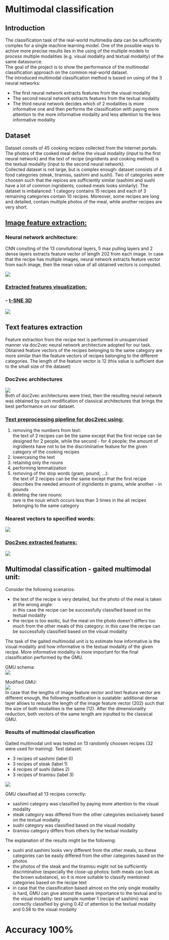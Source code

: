 
# Multimodal classification

## Introduction

The classification task of the real-world multimedia data can be sufficiently complex for a single machine learning model. One of the possible ways to achive more precise results lies in the using of the multiple models to process multiple modalities (e.g. visual modality and textual modality) of the same datasource.  
The goal of the project is to show the performance of the multimodal classification approach on the common real-world dataset.  
The introduced multimodal classification method is based on using of the 3 neural networks:
- The first neural network extracts features from the visual modality
- The second neural network extracts features from the textual modality
- The third neural network decides which of 2 modalities is more informative one and then performs the classification with paying more attention to the more informative modality and less attention to the less informative modality  

## Dataset

Dataset consits of 45 cooking recipes collected from the internet portals. The photos of the cooked meal define the visual modality (input to the first neural network) and the text of recipe (ingridients and cooking method) is the textual modality (input to the second neural network).  
Collected dataset is not large, but is complex enough: dataset consists of 4 food categories (steak, tiramisu, sashimi and sushi). Two of categories were choosen such that the repices are sufficiently similar (sashimi and sushi have a lot of common ingridients; cooked meals looks similarly). The dataset is imbalanced: 1 category contains 15 recipes and each of 3 remaining categories contain 10 recipes. Moreover, some recipes are long and detailed, contain multiple photos of the meal, while another recipes are very short.   

## [Image feature extraction:](http://nbviewer.jupyter.org/github/xkaple01/multimodal-classification/blob/image_feature_extraction/image_feature_extraction/feature_extraction.ipynb)

### Neural network architecture:
CNN consiting of the 13 convilutional layers, 5 max pulling layers and 2 dense layers extracts feature vector of length 202 from each image. In case that the recipe has multiple images, neural network extracts feature vector from each image, then the mean value of all obtained vectors is computed.  

![](image_feature_extraction/graphs_and_visual_objects/neural_net_architecture.png)

### [Extracted features visualization:](http://nbviewer.jupyter.org/github/xkaple01/multimodal-classification/blob/image_feature_extraction/image_feature_extraction/extracted_features_visualisation.ipynb)



### - [t-SNE 3D](https://plot.ly/~xkaple01/185)
![](image_feature_extraction/graphs_and_visual_objects/27_classes_dataset_filtered_tsne.gif)





## Text features extraction
Feature extraction from the recipe text is performed in unsupervised manner via doc2vec neural network architecture adopted for our task. Obtained feature vectors of the recipes belonging to the same category are more similar than the feature vectors of recipes belonging to the different categories. The length of the feature vector is 12 (this value is sufficient due to the small size of the dataset)  

### Doc2vec architectures  
![](text_feature_extraction/graphs_and_visual_objects/doc2vec_architectures.png)  
Both of doc2vec architectures were tried, then the resulting neural network was obtained by such modification of classical architectures that brings the best performance on our dataset.  

### [Text preprocessing pipeline for doc2vec using:](http://nbviewer.jupyter.org/github/xkaple01/multimodal-classification/blob/text_feature_extraction/text_feature_extraction/prepare_texts_for_doc2vec.ipynb)
1) removing the numbers from text:  
the text of 2 recipes can be the same except that the first recipe can be designed for 2 people, while the second - for 4 people; the amount of ingridients have not to be the discriminative feature for the given category of the cooking recipes
2) lowercasing the text
3) retaining only the nouns
4) performing lemmatization
5) removing of the stop words (gram, pound, ...):  
the text of 2 recipes can be the same except that the first recipe describes the needed amount of ingridients in grams, while another - in pounds 
6) deleting the rare nouns:  
rare is the noun which occurs less than 3 times in the all recipes belonging to the same category  

### Nearest vectors to specified words:
![](text_feature_extraction/graphs_and_visual_objects/doc2vec_v2_1_nearest.png)  

### [Doc2vec extracted features:](http://nbviewer.jupyter.org/github/xkaple01/multimodal-classification/blob/text_feature_extraction/text_feature_extraction/doc_embeddings_visualisation.ipynb)
![](text_feature_extraction/graphs_and_visual_objects/doc2vec_v2_1_tsne.png)







## Multimodal classification - gaited multimodal unit:
Consider the following scenarios:  
- the text of the recipe is very detailed, but the photo of the meal is taken at the wrong angle:  
in this case the recipe can be successfully classified based on the textual modality
- the recipe is too exotic, but the meal on the photo doesn't differs too much from the other meals of this category:
in this case the recipe can be successfully classified based on the visual modality  

The task of the gaited multimodal unit is to estimate how informative is the visual modality and how informative is the textual modality of the given recipe. More informative modality is more important for the final classification performed by the GMU.  

GMU schema:    
![](multimodal_classification/graphs_and_visual_objects/gmu_cropped.png)  


Modified GMU:  
![](multimodal_classification/graphs_and_visual_objects/gaited_multimodal_unit_graph.png)  
In case that the lengths of image feature vector and text feature vector are different enough, the following modification is suiatable: additional dense layer allows to reduce the length of the image feature vector (202) such that the size of both modalities is the same (12). After the dimensionality reduction, both vectors of the same length are inputted to the classical GMU.  


### Results of multimodal classification  
Gaited multimodal unit was tested on 13 randomly choosen recipes (32 were used for training). 
Test dataset:  
- 3 recipes of sashimi (label 0)
- 3 recipes of steak (label 1)
- 4 recipes of sushi (labes 2)
- 3 recipes of tiramisu (label 3)  

![](multimodal_classification/graphs_and_visual_objects/result.png)   

GMU classified all 13 recipes correctly:
- sashimi category was classified by paying more attention to the visual modality
- steak category was differed from the other categories exclusively based on the textual modality
- sushi category was classified based on the visual modality
- tiramisu category differs from others by the textual modality 
  
The explanation of the results might be the following:  
- sushi and sashimi looks very different from the other meals, so these categories can be easily differed from the other categories based on the photos
- the photos of the steak and the tiramisu might not be sufficiently discriminative (especially the close-up photos: both meals can look as the brown substance), so it is more suitable to classify mentoined categories based on the recipe text
- in case that the classification based almost on the only single modality is hard, GMU can give almost the same importance to the textual and to the visual modality: test sample number 1 (recipe of sashimi) was correctly classified by giving 0.42 of attention to the textual modality and 0.58 to the visual modality   


# Accuracy 100%
